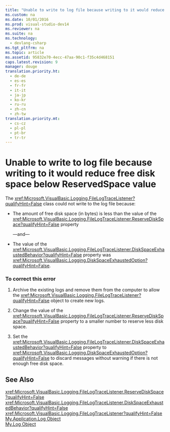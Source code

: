 ```yaml
---
title: "Unable to write to log file because writing to it would reduce free disk space below ReservedSpace value"
ms.custom: na
ms.date: 10/01/2016
ms.prod: visual-studio-dev14
ms.reviewer: na
ms.suite: na
ms.technology: 
  - devlang-csharp
ms.tgt_pltfrm: na
ms.topic: article
ms.assetid: 95832e70-4ecc-47aa-90c1-f35c4d468151
caps.latest.revision: 9
manager: douge
translation.priority.ht: 
  - de-de
  - es-es
  - fr-fr
  - it-it
  - ja-jp
  - ko-kr
  - ru-ru
  - zh-cn
  - zh-tw
translation.priority.mt: 
  - cs-cz
  - pl-pl
  - pt-br
  - tr-tr
---
```

# Unable to write to log file because writing to it would reduce free disk space below ReservedSpace value
The <xref:Microsoft.VisualBasic.Logging.FileLogTraceListener?qualifyHint=False> class could not write to the log file because:  
  
-   The amount of free disk space (in bytes) is less than the value of the <xref:Microsoft.VisualBasic.Logging.FileLogTraceListener.ReserveDiskSpace?qualifyHint=False> property  
  
     —and—  
  
-   The value of the <xref:Microsoft.VisualBasic.Logging.FileLogTraceListener.DiskSpaceExhaustedBehavior?qualifyHint=False> property was <xref:Microsoft.VisualBasic.Logging.DiskSpaceExhaustedOption?qualifyHint=False>.  
  
### To correct this error  
  
1.  Archive the existing logs and remove them from the computer to allow the <xref:Microsoft.VisualBasic.Logging.FileLogTraceListener?qualifyHint=False> object to create new logs.  
  
2.  Change the value of the <xref:Microsoft.VisualBasic.Logging.FileLogTraceListener.ReserveDiskSpace?qualifyHint=False> property to a smaller number to reserve less disk space.  
  
3.  Set the <xref:Microsoft.VisualBasic.Logging.FileLogTraceListener.DiskSpaceExhaustedBehavior?qualifyHint=False> property to <xref:Microsoft.VisualBasic.Logging.DiskSpaceExhaustedOption?qualifyHint=False> to discard messages without warning if there is not enough free disk space.  
  
## See Also  
 <xref:Microsoft.VisualBasic.Logging.FileLogTraceListener.ReserveDiskSpace?qualifyHint=False>   
 <xref:Microsoft.VisualBasic.Logging.FileLogTraceListener.DiskSpaceExhaustedBehavior?qualifyHint=False>   
 <xref:Microsoft.VisualBasic.Logging.FileLogTraceListener?qualifyHint=False>   
 [My.Application.Log Object](../Topic/My.Application.Log%20Object.md)   
 [My.Log Object](../Topic/My.Log%20Object.md)